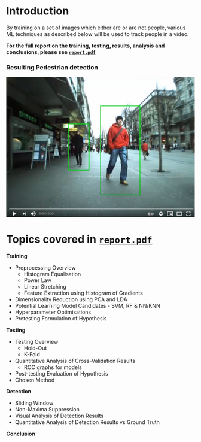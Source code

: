 # Introduction

By training on a set of images which either are or are not people, various ML techniques as described below will be used to track people in a video.

**For the full report on the training, testing, results, analysis and conclusions, please see [`report.pdf`](./report.pdf)**

### Resulting Pedestrian detection

[![Alt text](./readme_resources/demo_thumbnail.png?raw=true "Title")](https://youtu.be/1pGwMrYjyYQ)

# Topics covered in [`report.pdf`](./report.pdf)

**Training**
- Preprocessing Overview
  - Histogram Equalisation
  - Power Law
  - Linear Stretching
  - Feature Extraction using Histogram of Gradients
- Dimensionality Reduction using PCA and LDA
- Potential Learning Model Candidates - SVM, RF & NN/KNN
- Hyperparameter Optimisations
- Pretesting Formulation of Hypothesis

**Testing**

- Testing Overview
  - Hold-Out
  - K-Fold
- Quantitative Analysis of Cross-Validation Results
  - ROC graphs for models
- Post-testing Evaluation of Hypothesis
- Chosen Method

**Detection**

- Sliding Window
- Non-Maxima Suppression
- Visual Analysis of Detection Results
- Quantitative Analysis of Detection Results vs Ground Truth

**Conclusion**

